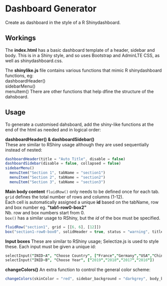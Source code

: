 # Dashboard Generator
Create as dashboard in the style of a R Shinydashboard.

## Workings
The **index.html** has a basic dashboard template of a header, sidebar and body.
This is in a Shiny style, and so uses Bootstrap and AdminLTE CSS, as well as shinydashboard.css.

The **shinylike.js** file contains various functions that mimic R shinydashboard functions, eg:  
dashboardHeader()  
sidebarMenu()  
menuItem() 
There are other functions that help dfine the structure of the dahsboard. 

## Usage
To generate a customised dahsboard, add the shiny-like functions at the end of the html as needed and in logical order:   

**dashboardHeader() & dashboardSidebar()**  
These are similar to RShiny usage although they are used sequentially instead of nested:
```js
dashboardHeader(title = "Auto Title", disable = false)
dashboardSidebar(disable = false, collapsed = false)
sidebarMenu()
  menuItem("Section 1", tabName = "section1")
  menuItem("Section 2", tabName = "section2")
  menuItem("Section 3", tabName = "section3")
```

**Main body content** 
```fluidRow()``` only needs to be defined once for each tab. ```grid``` defines the total number of rows and columns (1-12).  
Each cell is automatically assigned a unique **id** based on the tabName, row and box number eg. **"tab1-row0-box2"**  
Nb. row and box numbers start from 0.  
```box()``` has a similar usage to RShiny, but the *id* of the box must be specified.
```js
fluidRow("section1", grid = [[6, 6], [12]])
box("section1-row0-box0", solidHeader = true, status = "warning", title = "fddgfgf", height = "200px")
```

**Input boxes** 
These are similar to RShiny usage; Selectize.js is used to style these. Each input must be given a unique id:
```j
selectInput("INID-A", "Choose Country", ["France","Germany","USA","China","Japan"])
selectInput("INID-B", "Choose Year", ["2019","2018","2017","2016"])
```

**changeColors()** 
An extra function to control the general color scheme: 
```js
changeColors(skinColor = "red", sidebar_background = "darkgrey", body_background = "white")
```

